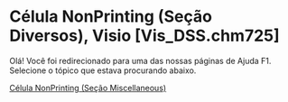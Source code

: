
# Célula NonPrinting (Seção Diversos), Visio [Vis_DSS.chm725]

Olá! Você foi redirecionado para uma das nossas páginas de Ajuda F1. Selecione o tópico que estava procurando abaixo.

[Célula NonPrinting (Seção Miscellaneous)](http://msdn.microsoft.com/library/59fe0887-2092-4fad-ea38-2aba354f3b92%28Office.15%29.aspx)
